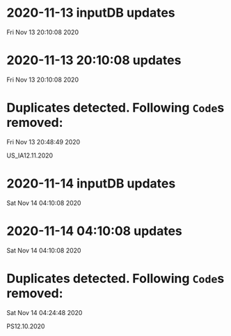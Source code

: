 
# 2020-11-13 inputDB updates 
 Fri Nov 13 20:10:08 2020 


# 2020-11-13 20:10:08 updates 
 Fri Nov 13 20:10:08 2020 


# Duplicates detected. Following `Code`s removed: 
 Fri Nov 13 20:48:49 2020 

US_IA12.11.2020
# 2020-11-14 inputDB updates 
 Sat Nov 14 04:10:08 2020 


# 2020-11-14 04:10:08 updates 
 Sat Nov 14 04:10:08 2020 


# Duplicates detected. Following `Code`s removed: 
 Sat Nov 14 04:24:48 2020 

PS12.10.2020